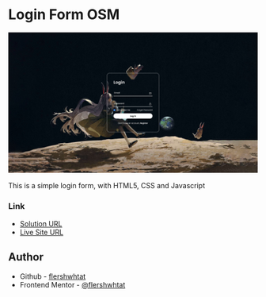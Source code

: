# Login Form OSM

![Desktop preview](./design/desktop-preview.png)

This is a simple login form, with HTML5, CSS and Javascript

### Link
- [Solution URL]()
- [Live Site URL]()

## Author

- Github - [flershwhtat](https://github.com/flershwhtat)
- Frontend Mentor - [@flershwhtat](https://www.frontendmentor.io/profile/flershwhtat)